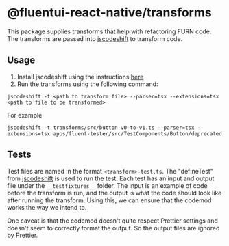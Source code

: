 # @fluentui-react-native/transforms

This package supplies transforms that help with refactoring FURN code. The transforms are passed into [jscodeshift](https://github.com/facebook/jscodeshift) to transform code.

## Usage

1. Install jscodeshift using the instructions [here](https://github.com/facebook/jscodeshift#install)
2. Run the transforms using the following command:

```cli
jscodeshift -t <path to transform file> --parser=tsx --extensions=tsx <path to file to be transformed>
```

For example

```cli
jscodeshift -t transforms/src/button-v0-to-v1.ts --parser=tsx --extensions=tsx apps/fluent-tester/src/TestComponents/Button/deprecated
```

## Tests

Test files are named in the format `<transform>-test.ts`. The "defineTest" from [jscodeshift](https://github.com/facebook/jscodeshift) is used to run the test.
Each test has an input and output file under the `__testfixtures__` folder. The input is an example of code before the transform is run, and the output is what the code should look like after running the transform.
Using this, we can ensure that the codemod works the way we intend to.

One caveat is that the codemod doesn't quite respect Prettier settings and doesn't seem to correctly format the output. So the output files are ignored by Prettier.
